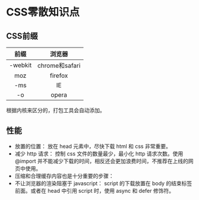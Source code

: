 <!--
 * @Author: xujie 1607526161@qq.com
 * @Date: 2022-04-22 13:10:58
 * @LastEditors: x09898 coder_xujie@163.com
 * @FilePath: \HTML-CSS-Javascript-\HTML+CSS\CSS部分\CSS知识块\CSS零散知识块.md
 * @Description: 
-->
# CSS零散知识点

## CSS前缀

前缀 | 浏览器 |
:-: |:-: |
-webkit | chrome和safari |
moz | firefox |
-ms | IE |
-o | opera|
根据内核来区分的，打包工具会自动添加。

## 性能

* 放置的位置： 放在 head 元素中，尽快下载 html 和 css 非常重要。
* 减少 http 请求： 控制 css 文件的数量最少，最小化 http 请求次数。使用 @import 并不能减少下载的时间，相反还会更加浪费时间，不推荐在上线的网页中使用。
* 压缩和合理缓存内容也是十分重要的步骤：
* 不让浏览器的渲染阻塞于 javascript： script 的下载放置在 body 的结束标签前面。或者在 head 中引用 script 时，使用 async 和 defer 修饰符。
